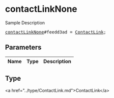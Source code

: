 # contactLinkNone

Sample Description

<pre>
<a href="../constructor/contactLinkNone.md">contactLinkNone</a>#feedd3ad = <a href="../type/ContactLink.md">ContactLink</a>;
</pre>

## Parameters

| Name | Type | Description |
|------|:----:|-------------|

## Type

&lt;a href=&#34;../type/ContactLink.md&#34;&gt;ContactLink&lt;/a&gt;
